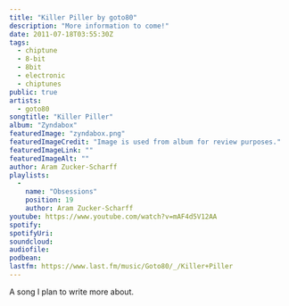 ```yaml
---
title: "Killer Piller by goto80"
description: "More information to come!"
date: 2011-07-18T03:55:30Z
tags:
  - chiptune
  - 8-bit
  - 8bit
  - electronic
  - chiptunes
public: true
artists:
  - goto80
songtitle: "Killer Piller"
album: "Zyndabox"
featuredImage: "zyndabox.png"
featuredImageCredit: "Image is used from album for review purposes."
featuredImageLink: ""
featuredImageAlt: ""
author: Aram Zucker-Scharff
playlists:
  -
    name: "Obsessions"
    position: 19
    author: Aram Zucker-Scharff
youtube: https://www.youtube.com/watch?v=mAF4d5V12AA
spotify: 
spotifyUri: 
soundcloud:
audiofile:
podbean:
lastfm: https://www.last.fm/music/Goto80/_/Killer+Piller
---
```


A song I plan to write more about.
		